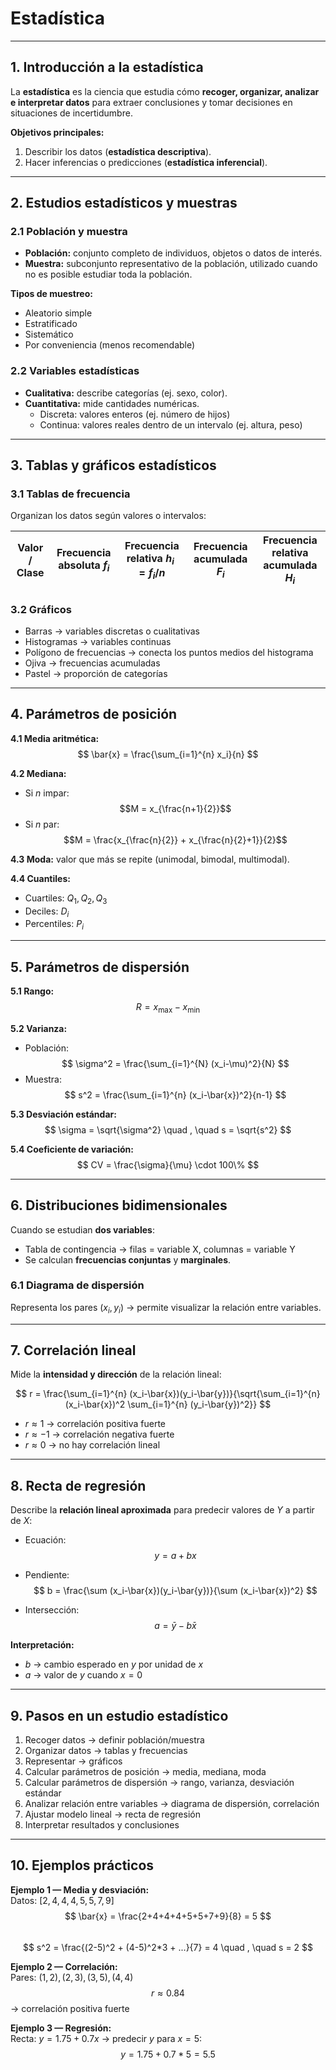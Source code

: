 # Estadística

---

## 1. Introducción a la estadística

La **estadística** es la ciencia que estudia cómo **recoger, organizar, analizar e interpretar datos** para extraer conclusiones y tomar decisiones en situaciones de incertidumbre.

**Objetivos principales:**
1. Describir los datos (**estadística descriptiva**).  
2. Hacer inferencias o predicciones (**estadística inferencial**).

---

## 2. Estudios estadísticos y muestras

### 2.1 Población y muestra
- **Población:** conjunto completo de individuos, objetos o datos de interés.  
- **Muestra:** subconjunto representativo de la población, utilizado cuando no es posible estudiar toda la población.  

**Tipos de muestreo:**
- Aleatorio simple  
- Estratificado  
- Sistemático  
- Por conveniencia (menos recomendable)

### 2.2 Variables estadísticas
- **Cualitativa:** describe categorías (ej. sexo, color).  
- **Cuantitativa:** mide cantidades numéricas.
  - Discreta: valores enteros (ej. número de hijos)  
  - Continua: valores reales dentro de un intervalo (ej. altura, peso)

---

## 3. Tablas y gráficos estadísticos

### 3.1 Tablas de frecuencia
Organizan los datos según valores o intervalos:

| Valor / Clase | Frecuencia absoluta $f_i$ | Frecuencia relativa $h_i = f_i/n$ | Frecuencia acumulada $F_i$ | Frecuencia relativa acumulada $H_i$ |
|---------------|---------------------------|----------------------------------|----------------------------|------------------------------------|

### 3.2 Gráficos
- Barras → variables discretas o cualitativas  
- Histogramas → variables continuas  
- Polígono de frecuencias → conecta los puntos medios del histograma  
- Ojiva → frecuencias acumuladas  
- Pastel → proporción de categorías

---

## 4. Parámetros de posición

**4.1 Media aritmética:**  
$$
\bar{x} = \frac{\sum_{i=1}^{n} x_i}{n}
$$

**4.2 Mediana:**  
- Si $n$ impar: $$M = x_{\frac{n+1}{2}}$$  
- Si $n$ par: $$M = \frac{x_{\frac{n}{2}} + x_{\frac{n}{2}+1}}{2}$$

**4.3 Moda:** valor que más se repite (unimodal, bimodal, multimodal).

**4.4 Cuantiles:**  
- Cuartiles: $Q_1,Q_2,Q_3$  
- Deciles: $D_i$  
- Percentiles: $P_i$

---

## 5. Parámetros de dispersión

**5.1 Rango:**  
$$
R = x_{\max} - x_{\min}
$$

**5.2 Varianza:**  
- Población:  
$$
\sigma^2 = \frac{\sum_{i=1}^{N} (x_i-\mu)^2}{N}
$$  
- Muestra:  
$$
s^2 = \frac{\sum_{i=1}^{n} (x_i-\bar{x})^2}{n-1}
$$

**5.3 Desviación estándar:**  
$$
\sigma = \sqrt{\sigma^2} \quad , \quad s = \sqrt{s^2}
$$

**5.4 Coeficiente de variación:**  
$$
CV = \frac{\sigma}{\mu} \cdot 100\%
$$

---

## 6. Distribuciones bidimensionales

Cuando se estudian **dos variables**:

- Tabla de contingencia → filas = variable X, columnas = variable Y  
- Se calculan **frecuencias conjuntas** y **marginales**.

### 6.1 Diagrama de dispersión
Representa los pares $(x_i, y_i)$ → permite visualizar la relación entre variables.

---

## 7. Correlación lineal

Mide la **intensidad y dirección** de la relación lineal:

$$
r = \frac{\sum_{i=1}^{n} (x_i-\bar{x})(y_i-\bar{y})}{\sqrt{\sum_{i=1}^{n} (x_i-\bar{x})^2 \sum_{i=1}^{n} (y_i-\bar{y})^2}}
$$

- $r \approx 1$ → correlación positiva fuerte  
- $r \approx -1$ → correlación negativa fuerte  
- $r \approx 0$ → no hay correlación lineal

---

## 8. Recta de regresión

Describe la **relación lineal aproximada** para predecir valores de $Y$ a partir de $X$:

- Ecuación:  
$$
y = a + bx
$$

- Pendiente:  
$$
b = \frac{\sum (x_i-\bar{x})(y_i-\bar{y})}{\sum (x_i-\bar{x})^2}
$$

- Intersección:  
$$
a = \bar{y} - b\bar{x}
$$

**Interpretación:**  
- $b$ → cambio esperado en $y$ por unidad de $x$  
- $a$ → valor de $y$ cuando $x=0$

---

## 9. Pasos en un estudio estadístico

1. Recoger datos → definir población/muestra  
2. Organizar datos → tablas y frecuencias  
3. Representar → gráficos  
4. Calcular parámetros de posición → media, mediana, moda  
5. Calcular parámetros de dispersión → rango, varianza, desviación estándar  
6. Analizar relación entre variables → diagrama de dispersión, correlación  
7. Ajustar modelo lineal → recta de regresión  
8. Interpretar resultados y conclusiones

---

## 10. Ejemplos prácticos

**Ejemplo 1 — Media y desviación:**  
Datos: $[2,4,4,4,5,5,7,9]$  
$$
\bar{x} = \frac{2+4+4+4+5+5+7+9}{8} = 5
$$  
$$
s^2 = \frac{(2-5)^2 + (4-5)^2*3 + ...}{7} = 4 \quad , \quad s = 2
$$

**Ejemplo 2 — Correlación:**  
Pares: $(1,2),(2,3),(3,5),(4,4)$  
$$
r \approx 0.84
$$ → correlación positiva fuerte

**Ejemplo 3 — Regresión:**  
Recta: $y=1.75 + 0.7x$ → predecir $y$ para $x=5$:  
$$
y = 1.75 + 0.7*5 = 5.5
$$

